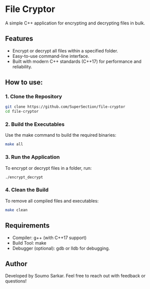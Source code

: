 # File Cryptor
A simple C++ application for encrypting and decrypting files in bulk.


## Features
- Encrypt or decrypt all files within a specified folder.
- Easy-to-use command-line interface.
- Built with modern C++ standards (C++17) for performance and reliability.



## How to use:
### 1. Clone the Repository
```bash
git clone https://github.com/SuperSection/file-cryptor
cd file-cryptor
```

### 2. Build the Executables
Use the make command to build the required binaries:
```bash
make all
```

### 3. Run the Application
To encrypt or decrypt files in a folder, run:
```bash
./encrypt_decrypt
```

### 4. Clean the Build
To remove all compiled files and executables:
```bash
make clean
```



## Requirements
- Compiler: g++ (with C++17 support)
- Build Tool: make
- Debugger (optional): gdb or lldb for debugging.


## Author
Developed by Soumo Sarkar.
Feel free to reach out with feedback or questions!
